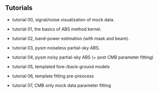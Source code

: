 ## Tutorials

- tutorial 00, signal/noise visualization of mock data.
- tutorial 01, the basics of ABS method kernel.
- tutorial 02, band-power estimation (with mask and beam).
- tutorial 03, pysm noiseless partial-sky ABS.
- tutorial 04, pysm noisy partial-sky ABS (+ post CMB parameter fitting)

- tutorial 05, templated fore-/back-ground models
- tutorial 06, template fitting pre-preocess
- tutorial 07, CMB only mock data parameter fitting
